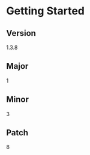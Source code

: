 # Getting Started

## Version

<!-- x-release-please-start-version -->

1.3.8

<!-- x-release-please-end -->

## Major

<!-- x-release-please-start-major -->

1

<!-- x-release-please-end -->

## Minor

<!-- x-release-please-start-minor -->

3

<!-- x-release-please-end -->

## Patch

<!-- x-release-please-start-patch -->

8

<!-- x-release-please-end -->
